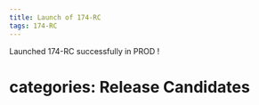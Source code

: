 ```yaml
---
title: Launch of 174-RC
tags: 174-RC
---
```

Launched 174-RC successfully in PROD !

# categories: Release Candidates
